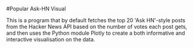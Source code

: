 #Popular Ask-HN Visual 

This is a program that by default fetches the top 20 'Ask HN'-style posts from the Hacker News API based on the number of votes each post gets, and then uses the Python module Plotly to create a both informative and interactive visualisation on the data.